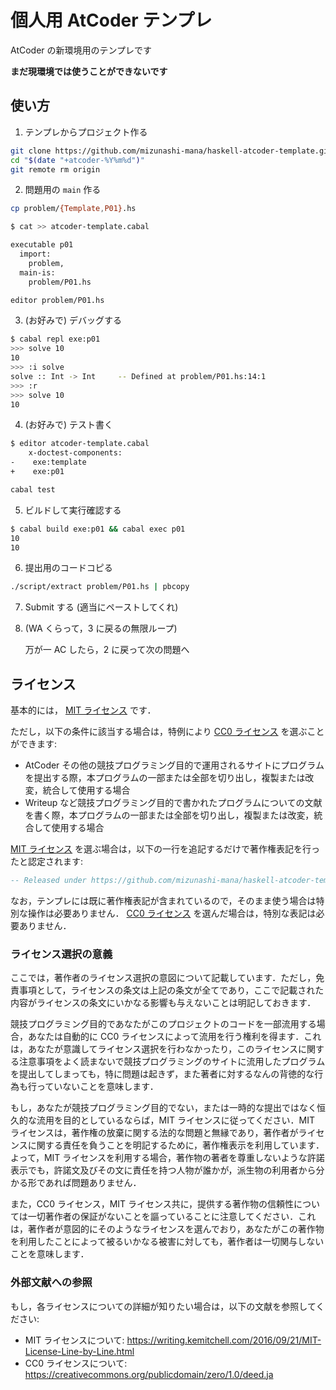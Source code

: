 # 個人用 AtCoder テンプレ

AtCoder の新環境用のテンプレです

**まだ現環境では使うことができないです**

## 使い方

1.  テンプレからプロジェクト作る

```bash
git clone https://github.com/mizunashi-mana/haskell-atcoder-template.git "$(date "+atcoder-%Y%m%d")"
cd "$(date "+atcoder-%Y%m%d")"
git remote rm origin
```

2.  問題用の `main` 作る

```bash
cp problem/{Template,P01}.hs
```

```bash
$ cat >> atcoder-template.cabal

executable p01
  import:
    problem,
  main-is:
    problem/P01.hs
```

```bash
editor problem/P01.hs
```

3.  (お好みで) デバッグする

```bash
$ cabal repl exe:p01
>>> solve 10
10
>>> :i solve
solve :: Int -> Int     -- Defined at problem/P01.hs:14:1
>>> :r
>>> solve 10
10
```

4.  (お好みで) テスト書く

```bash
$ editor atcoder-template.cabal
    x-doctest-components:
-    exe:template
+    exe:p01
```

```bash
cabal test
```

5.  ビルドして実行確認する

```bash
$ cabal build exe:p01 && cabal exec p01
10
10
```

6.  提出用のコードコピる

```bash
./script/extract problem/P01.hs | pbcopy
```

7.  Submit する (適当にペーストしてくれ)
8.  (WA くらって，3 に戻るの無限ループ)

    万が一 AC したら，2 に戻って次の問題へ

## ライセンス

基本的には， [MIT ライセンス](https://github.com/mizunashi-mana/haskell-atcoder-template/blob/master/MIT-LICENSE.txt) です．

ただし，以下の条件に該当する場合は，特例により [CC0 ライセンス](https://github.com/mizunashi-mana/haskell-atcoder-template/blob/master/CC0-LICENSE.txt) を選ぶことができます:

* AtCoder その他の競技プログラミング目的で運用されるサイトにプログラムを提出する際，本プログラムの一部または全部を切り出し，複製または改変，統合して使用する場合
* Writeup など競技プログラミング目的で書かれたプログラムについての文献を書く際，本プログラムの一部または全部を切り出し，複製または改変，統合して使用する場合

[MIT ライセンス](https://github.com/mizunashi-mana/haskell-atcoder-template/blob/master/MIT-LICENSE.txt) を選ぶ場合は，以下の一行を追記するだけで著作権表記を行ったと認定されます:

```haskell
-- Released under https://github.com/mizunashi-mana/haskell-atcoder-template/blob/master/MIT-LICENSE.txt 
```

なお，テンプレには既に著作権表記が含まれているので，そのまま使う場合は特別な操作は必要ありません． [CC0 ライセンス](https://github.com/mizunashi-mana/haskell-atcoder-template/blob/master/CC0-LICENSE.txt) を選んだ場合は，特別な表記は必要ありません．

### ライセンス選択の意義

ここでは，著作者のライセンス選択の意図について記載しています．ただし，免責事項として，ライセンスの条文は上記の条文が全てであり，ここで記載された内容がライセンスの条文にいかなる影響も与えないことは明記しておきます．

競技プログラミング目的であなたがこのプロジェクトのコードを一部流用する場合，あなたは自動的に CC0 ライセンスによって流用を行う権利を得ます．これは，あなたが意識してライセンス選択を行わなかったり，このライセンスに関する注意事項をよく読まないで競技プログラミングのサイトに流用したプログラムを提出してしまっても，特に問題は起きず，また著者に対するなんの背徳的な行為も行っていないことを意味します．

もし，あなたが競技プログラミング目的でない，または一時的な提出ではなく恒久的な流用を目的としているならば，MIT ライセンスに従ってください．MIT ライセンスは，著作権の放棄に関する法的な問題と無縁であり，著作者がライセンスに関する責任を負うことを明記するために，著作権表示を利用しています．よって，MIT ライセンスを利用する場合，著作物の著者を尊重しないような許諾表示でも，許諾文及びその文に責任を持つ人物が誰かが，派生物の利用者から分かる形であれば問題ありません．

また，CC0 ライセンス，MIT ライセンス共に，提供する著作物の信頼性については一切著作者の保証がないことを謳っていることに注意してください．これは，著作者が意図的にそのようなライセンスを選んでおり，あなたがこの著作物を利用したことによって被るいかなる被害に対しても，著作者は一切関与しないことを意味します．

### 外部文献への参照

もし，各ライセンスについての詳細が知りたい場合は，以下の文献を参照してください:

* MIT ライセンスについて: https://writing.kemitchell.com/2016/09/21/MIT-License-Line-by-Line.html
* CC0 ライセンスについて: https://creativecommons.org/publicdomain/zero/1.0/deed.ja
